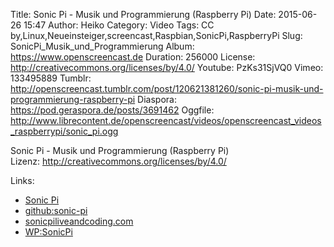 Title: Sonic Pi - Musik und Programmierung (Raspberry Pi)
Date: 2015-06-26 15:47
Author: Heiko
Category: Video
Tags: CC by,Linux,Neueinsteiger,screencast,Raspbian,SonicPi,RaspberryPi
Slug: SonicPi_Musik_und_Programmierung
Album: https://www.openscreencast.de
Duration: 256000
License: http://creativecommons.org/licenses/by/4.0/
Youtube: PzKs31SjVQ0
Vimeo: 133495889
Tumblr: http://openscreencast.tumblr.com/post/120621381260/sonic-pi-musik-und-programmierung-raspberry-pi
Diaspora: https://pod.geraspora.de/posts/3691462
Oggfile: http://www.librecontent.de/openscreencast/videos/openscreencast_videos_raspberrypi/sonic_pi.ogg

Sonic Pi - Musik und Programmierung (Raspberry Pi)  
Lizenz: <http://creativecommons.org/licenses/by/4.0/>  
  

Links:

  * [Sonic Pi](http://sonic-pi.net/ "Link zu sonic-pi.net" )
  * [github:sonic-pi](https://github.com/samaaron/sonic-pi "Link zu github.com" )
  * [sonicpiliveandcoding.com](http://www.sonicpiliveandcoding.com/ "Link zu www.sonicpiliveandcoding.com" )
  * [WP:SonicPi](http://en.wikipedia.org/wiki/Sonic_Pi "Link zu en.wikipedia.org" )

